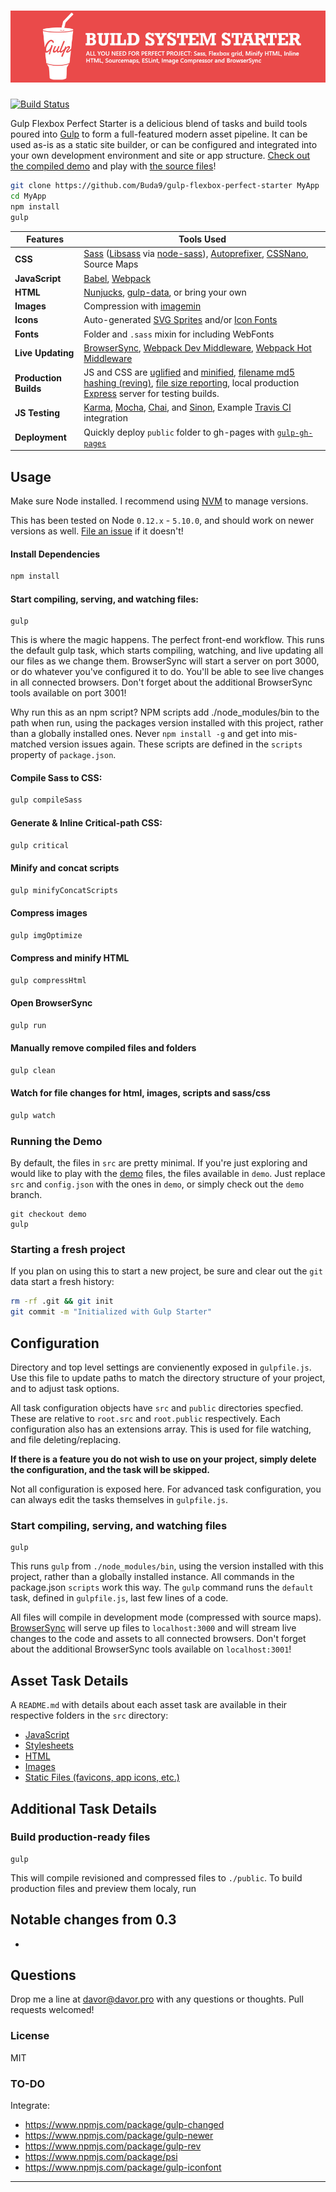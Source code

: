 # ![Gulp Starter](gulp-intro.jpg)

[![Build Status](https://travis-ci.org/vigetlabs/gulp-starter.svg?branch=static-server)](https://travis-ci.org/Buda9/gulp-flexbox-perfect-starter)

Gulp Flexbox Perfect Starter is a delicious blend of tasks and build tools poured into [Gulp](http://gulpjs.com/) to form a full-featured modern asset pipeline. It can be used as-is as a static site builder, or can be configured and integrated into your own development environment and site or app structure. [Check out the compiled demo]() and play with [the source files](/src)!

```bash
git clone https://github.com/Buda9/gulp-flexbox-perfect-starter MyApp
cd MyApp
npm install
gulp
```

Features | Tools Used
------ | -----
**CSS** | [Sass](http://sass-lang.com/) ([Libsass](http://sass-lang.com/libsass) via [node-sass](https://github.com/sass/node-sass)), [Autoprefixer](https://github.com/postcss/autoprefixer), [CSSNano](https://github.com/ben-eb/cssnano), Source Maps
**JavaScript** | [Babel](http://babeljs.io/), [Webpack](http://webpack.github.io/)
**HTML** | [Nunjucks](https://mozilla.github.io/nunjucks/), [gulp-data](https://github.com/colynb/gulp-data), or bring your own
**Images** | Compression with [imagemin](https://www.npmjs.com/package/gulp-imagemin)
**Icons** | Auto-generated [SVG Sprites](https://github.com/w0rm/gulp-svgstore) and/or [Icon Fonts](https://www.npmjs.com/package/gulp-iconfont)
**Fonts** | Folder and `.sass` mixin for including WebFonts
**Live Updating** | [BrowserSync](http://www.browsersync.io/), [Webpack Dev Middleware](https://github.com/webpack/webpack-dev-middleware), [Webpack Hot Middleware](https://github.com/glenjamin/webpack-hot-middleware)
**Production Builds** | JS and CSS are [uglified](https://github.com/terinjokes/gulp-uglify) and [minified](http://cssnano.co/), [filename md5 hashing (reving)](https://github.com/sindresorhus/gulp-rev), [file size reporting](https://github.com/jaysalvat/gulp-sizereport), local production [Express](http://expressjs.com/) server for testing builds.
**JS Testing** | [Karma](http://karma-runner.github.io/0.12/index.html), [Mocha](http://mochajs.org/), [Chai](http://chaijs.com/), and [Sinon](http://sinonjs.org/), Example [Travis CI](https://travis-ci.org/) integration
**Deployment** | Quickly deploy `public` folder to gh-pages with [`gulp-gh-pages`](https://github.com/shinnn/gulp-gh-pages)

## Usage
Make sure Node installed. I recommend using [NVM](https://github.com/creationix/nvm) to manage versions. 

This has been tested on Node `0.12.x` - `5.10.0`, and should work on newer versions as well. [File an issue](https://github.com/Buda9/gulp-flexbox-perfect-starter/issues) if it doesn't!

#### Install Dependencies
```bash
npm install
```

#### Start compiling, serving, and watching files:
```
gulp
```

This is where the magic happens. The perfect front-end workflow. This runs the default gulp task, which starts compiling, watching, and live updating all our files as we change them. BrowserSync will start a server on port 3000, or do whatever you've configured it to do. You'll be able to see live changes in all connected browsers. Don't forget about the additional BrowserSync tools available on port 3001!

Why run this as an npm script? NPM scripts add ./node_modules/bin to the path when run, using the packages version installed with this project, rather than a globally installed ones. Never `npm install -g` and get into mis-matched version issues again. These scripts are defined in the `scripts` property of `package.json`.

#### Compile Sass to CSS:
```bash
gulp compileSass
```

#### Generate & Inline Critical-path CSS:
```bash
gulp critical
```

#### Minify and concat scripts
```bash
gulp minifyConcatScripts
```

#### Compress images
```bash
gulp imgOptimize
```

#### Compress and minify HTML
```bash
gulp compressHtml
```

#### Open BrowserSync
```bash
gulp run
```

#### Manually remove compiled files and folders
```bash
gulp clean
```

#### Watch for file changes for html, images, scripts and sass/css
```bash
gulp watch
```

### Running the Demo
By default, the files in `src` are pretty minimal. If you're just exploring and would like to play with the [demo]() files, the files available in `demo`. Just replace `src` and `config.json` with the ones in `demo`, or simply check out the `demo` branch.

```
git checkout demo
gulp
```

### Starting a fresh project
If you plan on using this to start a new project, be sure and clear out the `git` data start a fresh history:

```bash
rm -rf .git && git init
git commit -m "Initialized with Gulp Starter"
```

## Configuration
Directory and top level settings are convienently exposed in `gulpfile.js`. Use this file to update paths to match the directory structure of your project, and to adjust task options.

All task configuration objects have `src` and `public` directories specfied. These are relative to `root.src` and `root.public` respectively. Each configuration also has an extensions array. This is used for file watching, and file deleting/replacing.

**If there is a feature you do not wish to use on your project, simply delete the configuration, and the task will be skipped.**

Not all configuration is exposed here. For advanced task configuration, you can always edit the tasks themselves in `gulpfile.js`.

### Start compiling, serving, and watching files
```
gulp
```

This runs `gulp` from `./node_modules/bin`, using the version installed with this project, rather than a globally installed instance. All commands in the package.json `scripts` work this way. The `gulp` command runs the `default` task, defined in `gulpfile.js`, last few lines of a code.

All files will compile in development mode (compressed with source maps). [BrowserSync](http://www.browsersync.io/) will serve up files to `localhost:3000` and will stream live changes to the code and assets to all connected browsers. Don't forget about the additional BrowserSync tools available on `localhost:3001`!

## Asset Task Details
A `README.md` with details about each asset task are available in their respective folders in the `src` directory:

- [JavaScript](src/javascripts)
- [Stylesheets](src/sass)
- [HTML](src/)
- [Images](src/images)
- [Static Files (favicons, app icons, etc.)](src/static)

## Additional Task Details

### Build production-ready files
```
gulp
```

This will compile revisioned and compressed files to `./public`. To build production files and preview them localy, run

## Notable changes from 0.3
- 

## Questions

Drop me a line at [davor@davor.pro](mailto:davor@davor.pro) with any questions or thoughts. Pull requests welcomed!

### License

MIT

### TO-DO

Integrate: 

- https://www.npmjs.com/package/gulp-changed
- https://www.npmjs.com/package/gulp-newer
- https://www.npmjs.com/package/gulp-rev
- https://www.npmjs.com/package/psi
- https://www.npmjs.com/package/gulp-iconfont


***

